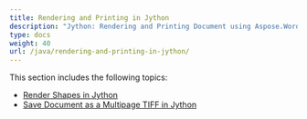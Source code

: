```yaml
---
title: Rendering and Printing in Jython
description: "Jython: Rendering and Printing Document using Aspose.Words for Java."
type: docs
weight: 40
url: /java/rendering-and-printing-in-jython/
---
```


This section includes the following topics:

- [Render Shapes in Jython](/words/java/render-shapes-in-jython/)
- [Save Document as a Multipage TIFF in Jython](/words/java/save-document-as-a-multipage-tiff-in-jython/)
